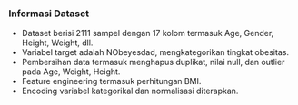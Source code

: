### Informasi Dataset
- Dataset berisi 2111 sampel dengan 17 kolom termasuk Age, Gender, Height, Weight, dll.
- Variabel target adalah NObeyesdad, mengkategorikan tingkat obesitas.
- Pembersihan data termasuk menghapus duplikat, nilai null, dan outlier pada Age, Weight, Height.
- Feature engineering termasuk perhitungan BMI.
- Encoding variabel kategorikal dan normalisasi diterapkan.
